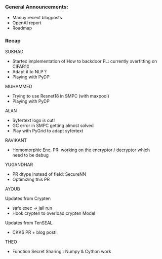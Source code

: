 ### General Announcements:
- Manuy recent blogposts
- OpenAI report
- Roadmap

### Recap

SUKHAD
- Started implementation of How to backdoor FL: currently overfitting on CIFAR10
- Adapt it to NLP ?
- Playing with PyDP

MUHAMMED
- Trying to use Resnet18 in SMPC (with maxpool)
- Playing with PyDP

ALAN
- Syfertext logo is out!
- GC error in SMPC getting almost solved
- Play with PyGrid to adapt syfertext

RAVIKANT
- Homomorphic Enc. PR: working on the encryptor / decryptor which need to be debug

YUGANDHAR
- PR dtype instead of field: SecureNN
- Optimizing this PR

AYOUB

Updates from Crypten
- safe exec -> jail run
- Hook crypten to overload crypten Model

Updates from TenSEAL
- CKKS PR + blog post!

THEO
- Function Secret Sharing : Numpy & Cython work
